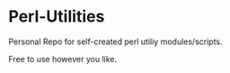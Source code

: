 # Perl-Utilities

Personal Repo for self-created perl utiliy modules/scripts.

Free to use however you like.


